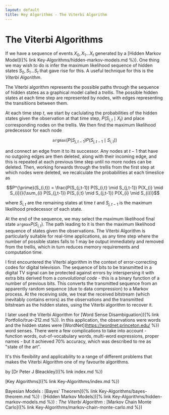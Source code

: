 ```yaml
---
layout: default
title: Key Algorithms - The Viterbi Algorithm
---
```


# The Viterbi Algorithms

If we have a sequence of events $X_{0},X_{1}...X_{t}$ generated by a [Hidden Markov Model]({% link Key-Algorithms/hidden-markov-models.md %}). One thing we may wish to do is infer the maximum likelihood sequence of hidden states $S_{0},S_{1}...S_{t}$ that gave rise for this. A useful technique for this is the *Viterbi Algorithm*.

The Viterbi algorithm represents the possible paths through the sequence of hidden states as a graphical model called a *trellis*. The possible hidden states at each time step are represented by nodes, with edges representing the transitiions between them.

At each time step $t$, we start by caclulating the probabilities of the hidden states given the observation at that time step, $P(S_{i,t} \mid X_{t})$ and place corresponding nodes on the trellis. We then find the maximum likelihood predecessor for each node

$$\texttt{argmax} \left( P(S_{j,t-1}) P(S_{j,t-1} \mid S_{i,t}) \right)$$

and connect an edge from it to its successor. Any nodes at $t-1$ that have no outgoing edges are then deleted, along with their incoming edge, and this is repeated at each previous time step until no more nodes can be deleted. Then, working forwards through the trellis from the first step at which nodes were deleted, we recalculate the probabilities at each timeslice as 

$$P^{\prime}(S_{i,t}) = \frac{P(S_{j,t-1}) P(S_{i,t} \mid S_{j,t-1}) P(X_{i} \mid S_{i})}{\sum_{i} P(S_{j,t-1}) P(S_{i,t} \mid S_{j,t-1}) P(X_{i} \mid S_{i})}$$

where $S_{i,t}$ are the remaining states at time $t$ and $S_{j,t-1}$ is the maximum likelihood predecessor of each state. 

At the end of the sequence, we may select the maximum likelihood final state $\texttt{argmax} P(S_{i,t})$. The path leading to it is then the maximum likelihood sequence of states given the observations. The Viterbi Algorithm is particularly suitable for real-time applications, as any time step where the number of possible states falls to 1 may be output immediately and removed from the trellis, which in turn reduces memory requirements and computation time.

I first encountered the Viterbi algorithm in the context of error-correcting codes for digital television. The sequence of bits to be transmitted in a digital TV signal can be protected against errors by interspersing it with extra bits derived from a *convolutional code* - this is a binary function of a number of previous bits. This converts the transmitted sequence from an apparently random sequence (due to data compression) to a Markov process. At the receiving side, we treat the received bitstream (which inevitably contains errors) as the observations and the transmitted bitstream as the hidden states, using the Viterbi algorithm to recover it.

I later used the Viterbi Algorithm for [Word Sense Disambiguation]({% link Portfolio/true-212.md %}). In this application, the observations were words and the hidden states were [WordNet](https://wordnet.princeton.edu/ %}) word senses. There were a few complications to take into account - function words, out-of-vocabulary words, multi-word expressions, proper names - but it achieved 70% accuracy, which was described to me as "state of the art".

It's this flexibility and applicability to a range of different problems that makes the Viterbi Algorithm one of my favourite algorithms.

by [Dr Peter J Bleackley]({% link index.md %})

[Key Algorithms]({% link Key-Algorithms/index.md %})

Bayesian Models
: [Bayes' Theorem]({% link Key-Algorithms/bayes-theorem.md %})
: [Hidden Markov Models]({% link Key-Algorithms/hidden-markov-models.md %})
: *The Viterbi Algorithm*
: [Markov Chain Monte Carlo]({% link Key-Algorithms/markov-chain-monte-carlo.md %})
